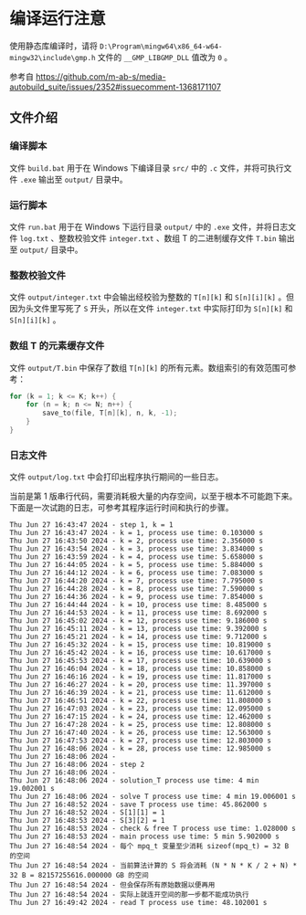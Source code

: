 # 编译运行注意

使用静态库编译时，请将 `D:\Program\mingw64\x86_64-w64-mingw32\include\gmp.h` 文件的 `__GMP_LIBGMP_DLL` 值改为 `0` 。

参考自 https://github.com/m-ab-s/media-autobuild_suite/issues/2352#issuecomment-1368171107

## 文件介绍

### 编译脚本

文件 `build.bat` 用于在 Windows 下编译目录 `src/` 中的 `.c` 文件，并将可执行文件 `.exe` 输出至 `output/` 目录中。

### 运行脚本

文件 `run.bat` 用于在 Windows 下运行目录 `output/` 中的 `.exe` 文件，并将日志文件 `log.txt` 、整数校验文件 `integer.txt` 、数组 T 的二进制缓存文件 `T.bin` 输出至 `output/` 目录中。

### 整数校验文件

文件 `output/integer.txt` 中会输出经校验为整数的 `T[n][k]` 和 `S[n][i][k]` 。但因为头文件里写死了 `S` 开头，所以在文件 `integer.txt` 中实际打印为  `S[n][k]` 和 `S[n][i][k]` 。

### 数组 T 的元素缓存文件

文件 `output/T.bin` 中保存了数组 `T[n][k]` 的所有元素。数组索引的有效范围可参考：

```c
for (k = 1; k <= K; k++) {
    for (n = k; n <= N; n++) {
        save_to(file, T[n][k], n, k, -1);
    }
} 
```

### 日志文件

文件 `output/log.txt` 中会打印出程序执行期间的一些日志。

当前是第 1 版串行代码，需要消耗极大量的内存空间，以至于根本不可能跑下来。下面是一次试跑的日志，可参考其程序运行时间和执行的步骤。

```log
Thu Jun 27 16:43:47 2024 - step 1, k = 1
Thu Jun 27 16:43:47 2024 - k = 1, process use time: 0.103000 s
Thu Jun 27 16:43:50 2024 - k = 2, process use time: 2.356000 s
Thu Jun 27 16:43:54 2024 - k = 3, process use time: 3.834000 s
Thu Jun 27 16:43:59 2024 - k = 4, process use time: 5.658000 s
Thu Jun 27 16:44:05 2024 - k = 5, process use time: 5.884000 s
Thu Jun 27 16:44:12 2024 - k = 6, process use time: 7.083000 s
Thu Jun 27 16:44:20 2024 - k = 7, process use time: 7.795000 s
Thu Jun 27 16:44:28 2024 - k = 8, process use time: 7.590000 s
Thu Jun 27 16:44:36 2024 - k = 9, process use time: 7.854000 s
Thu Jun 27 16:44:44 2024 - k = 10, process use time: 8.485000 s
Thu Jun 27 16:44:53 2024 - k = 11, process use time: 8.692000 s
Thu Jun 27 16:45:02 2024 - k = 12, process use time: 9.186000 s
Thu Jun 27 16:45:11 2024 - k = 13, process use time: 9.392000 s
Thu Jun 27 16:45:21 2024 - k = 14, process use time: 9.712000 s
Thu Jun 27 16:45:32 2024 - k = 15, process use time: 10.819000 s
Thu Jun 27 16:45:42 2024 - k = 16, process use time: 10.617000 s
Thu Jun 27 16:45:53 2024 - k = 17, process use time: 10.639000 s
Thu Jun 27 16:46:04 2024 - k = 18, process use time: 10.858000 s
Thu Jun 27 16:46:16 2024 - k = 19, process use time: 11.817000 s
Thu Jun 27 16:46:27 2024 - k = 20, process use time: 11.397000 s
Thu Jun 27 16:46:39 2024 - k = 21, process use time: 11.612000 s
Thu Jun 27 16:46:51 2024 - k = 22, process use time: 11.808000 s
Thu Jun 27 16:47:03 2024 - k = 23, process use time: 12.095000 s
Thu Jun 27 16:47:15 2024 - k = 24, process use time: 12.462000 s
Thu Jun 27 16:47:28 2024 - k = 25, process use time: 12.808000 s
Thu Jun 27 16:47:40 2024 - k = 26, process use time: 12.563000 s
Thu Jun 27 16:47:53 2024 - k = 27, process use time: 12.803000 s
Thu Jun 27 16:48:06 2024 - k = 28, process use time: 12.985000 s
Thu Jun 27 16:48:06 2024 - 
Thu Jun 27 16:48:06 2024 - step 2
Thu Jun 27 16:48:06 2024 - 
Thu Jun 27 16:48:06 2024 - solution_T process use time: 4 min 19.002001 s
Thu Jun 27 16:48:06 2024 - solve T process use time: 4 min 19.006001 s
Thu Jun 27 16:48:52 2024 - save T process use time: 45.862000 s
Thu Jun 27 16:48:52 2024 - S[1][1] = 1
Thu Jun 27 16:48:53 2024 - S[3][2] = 1
Thu Jun 27 16:48:53 2024 - check & free T process use time: 1.028000 s
Thu Jun 27 16:48:53 2024 - main process use time: 5 min 5.902000 s
Thu Jun 27 16:48:54 2024 - 每个 mpq_t 变量至少消耗 sizeof(mpq_t) = 32 B 的空间
Thu Jun 27 16:48:54 2024 - 当前算法计算的 S 将会消耗 (N * N * K / 2 + N) * 32 B = 82157255616.000000 GB 的空间
Thu Jun 27 16:48:54 2024 - 但会保存所有原始数据以便再用
Thu Jun 27 16:48:54 2024 - 实际上就连开空间的那一步都不能成功执行
Thu Jun 27 16:49:42 2024 - read T process use time: 48.102001 s
```